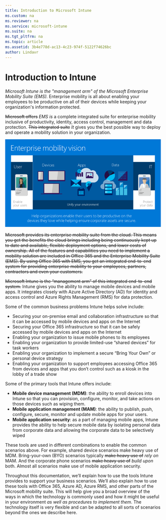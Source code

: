 ```yaml
---
title: Introduction to Microsoft Intune
ms.custom: na
ms.reviewer: na
ms.service: microsoft-intune
ms.suite: na
ms.tgt_pltfrm: na
ms.topic: article
ms.assetid: 3b4e778d-ac13-4c23-974f-5122f74626bc
author: Lindavr
---
```

# Introduction to Intune
*Microsoft Intune is the "management arm" of the Microsoft Enterprise Mobility Suite (EMS).* Enterprise mobility is all about enabling your employees to be productive on all of their devices while keeping your organization's information protected.  

~~Microsoft offers~~ *EMS is* a complete integrated suite for enterprise mobility inclusive of productivity, identity, access control, management and data protection. ~~This integrated suite~~ *It* gives you the best possible way to deploy and operate a mobility solution in your organization.  

![Image of enterprise mobility vision](./media/em-vision.png)

~~Microsoft provides its enterprise mobility suite from the cloud. This means you get the benefits the cloud brings including being continuously kept up to date and available, flexible deployment options, and lower costs of ownership.  All of the features and capabilities you need to implement a mobility solution are included in Office 365 and the Enterprise Mobility Suite (EMS). By using Office 365 with EMS, you get an integrated end-to-end system for providing enterprise mobility to your employees, partners, contractors and even your customers.~~

~~Microsoft Intune is the “management arm” of this integrated end-to-end system.~~ Intune gives you the ability to manage mobile devices and mobile apps. It integrates closely with Azure Active Directory (AD) for identity and access control and Azure Rights Management (RMS) for data protection.  

Some of the common business problems Intune helps solve include:

* Securing your on-premise email and collaboration infrastructure so that it can be accessed by mobile devices and apps on the Internet
* Securing your Office 365 infrastructure so that it can be safely accessed by mobile devices and apps on the Internet
* Enabling your organization to issue mobile phones to its employees
* Enabling your organization to provide limited-use “shared devices” for task workers
* Enabling your organization to implement a secure “Bring Your Own” or personal device strategy
* Enabling your organization to support employees accessing Office 365 from devices and apps that you don’t control such as a kiosk in the lobby of a trade show

Some of the primary tools that Intune offers include:
* **Mobile device management (MDM)**: the ability to enroll devices into Intune so that you can provision, configure, monitor, and take actions on those devices such as wiping them.
* **Mobile application management (MAM)**: the ability to publish, push, configure, secure, monitor and update mobile apps for your users.
* **Mobile application security**: as a part of managing mobile apps, Intune provides the ability to help secure mobile data by isolating personal data from corporate data and allowing the corporate data to be selectively wiped

These tools are used in different combinations to enable the common scenarios above. For example, shared device scenarios make heavy use of MDM. Bring-your-own (BYO) scenarios typically ~~make heavy use of~~ *rely on* MAM. And the corporate phone scenarios ~~make heavy use of~~ *build upon* both. Almost all scenarios make use of mobile application security.

Throughout this documentation, we’ll explain how to use the tools Intune provides to support your business scenarios.  We’ll also explain how to use these tools with Office 365, Azure AD, Azure RMS, and other parts of the Microsoft mobility suite. This will help give you a broad overview of the ways in which the technology is commonly used and how it might be useful in your environment *as well as procedures to implement them*. The technology itself is very flexible and can be adapted to all sorts of scenarios beyond the ones we describe here.
